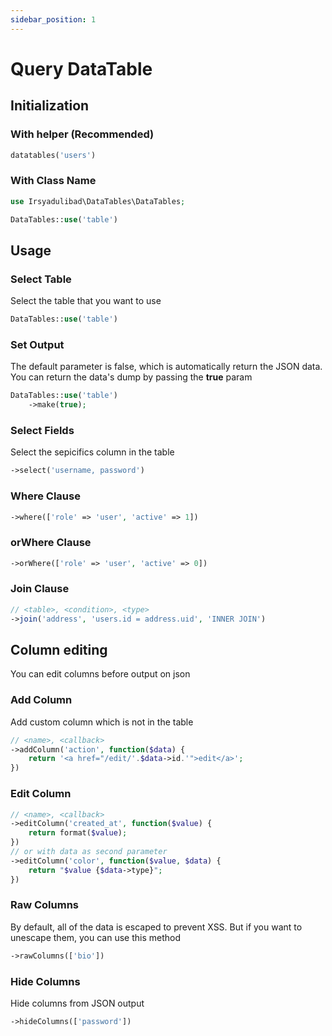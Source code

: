 ```yaml
---
sidebar_position: 1
---
```

# Query DataTable

## Initialization

### With helper (Recommended)
```php
datatables('users')
```

### With Class Name
```php
use Irsyadulibad\DataTables\DataTables;

DataTables::use('table')
```

## Usage

### Select Table
Select the table that you want to use
```php
DataTables::use('table')
```

### Set Output
The default parameter is false, which is automatically return the JSON data. You can return the data's dump by passing the **true** param
```php
DataTables::use('table')
	->make(true);
```

### Select Fields
Select the sepicifics column in the table
```php
->select('username, password')
```

### Where Clause
```php
->where(['role' => 'user', 'active' => 1])
```

### orWhere Clause
```php
->orWhere(['role' => 'user', 'active' => 0])
```

### Join Clause
```php
// <table>, <condition>, <type>
->join('address', 'users.id = address.uid', 'INNER JOIN')
```

## Column editing
You can edit columns before output on json
### Add Column
Add custom column which is not in the table
```php
// <name>, <callback>
->addColumn('action', function($data) {
	return '<a href="/edit/'.$data->id.'">edit</a>';
})
```

### Edit Column
```php
// <name>, <callback>
->editColumn('created_at', function($value) {
	return format($value);
})
// or with data as second parameter
->editColumn('color', function($value, $data) {
	return "$value {$data->type}";
})
```

### Raw Columns
By default, all of the data is escaped to prevent XSS. But if you want to unescape them, you can use this method
```php
->rawColumns(['bio'])
```

### Hide Columns
Hide columns from JSON output
```php
->hideColumns(['password'])
```
